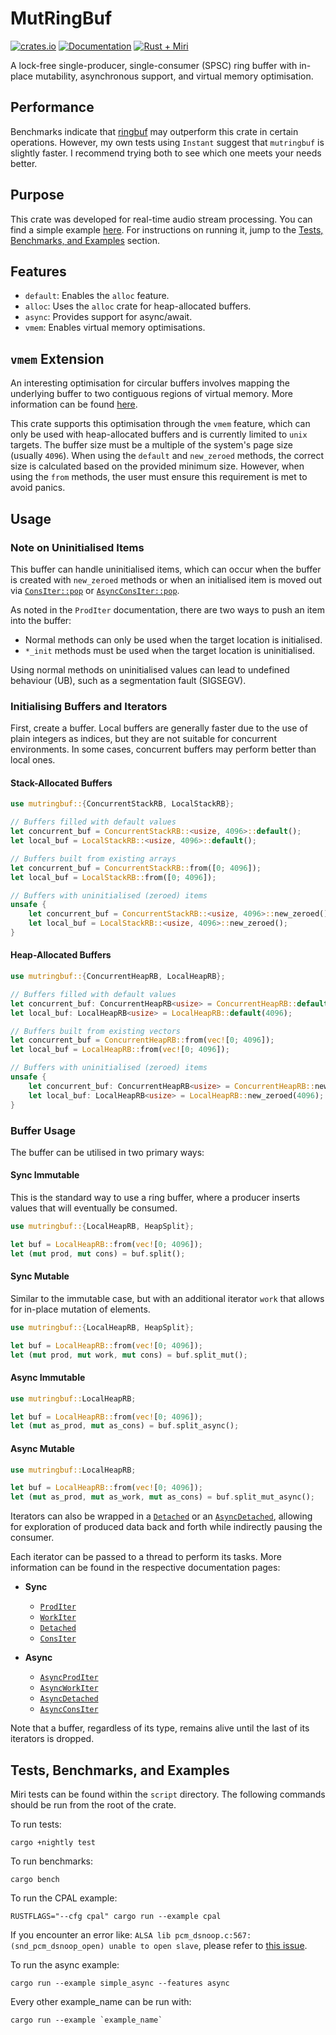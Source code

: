 # MutRingBuf

[![crates.io][crates-badge]][crates-url]
[![Documentation][docs-badge]][docs-url]
[![Rust + Miri][tests-badge]][tests-url]

[crates-badge]: https://img.shields.io/crates/v/mutringbuf.svg
[crates-url]: https://crates.io/crates/mutringbuf
[docs-badge]: https://docs.rs/mutringbuf/badge.svg
[docs-url]: https://docs.rs/mutringbuf
[tests-badge]: https://github.com/Skilvingr/rust-mutringbuf/actions/workflows/rust.yml/badge.svg
[tests-url]: https://github.com/Skilvingr/rust-mutringbuf/actions/workflows/rust.yml

A lock-free single-producer, single-consumer (SPSC) ring buffer with in-place mutability, asynchronous support,
and virtual memory optimisation.

## Performance

Benchmarks indicate that [ringbuf](https://github.com/agerasev/ringbuf) may outperform this crate in certain operations.
However, my own tests using `Instant` suggest that `mutringbuf` is slightly faster. I recommend trying both to see which
one meets your needs better.

## Purpose

This crate was developed for real-time audio stream processing. You can find a simple example
[here](https://github.com/Skilvingr/rust-mutringbuf/blob/master/examples/cpal.rs). For instructions on running it, jump
to the [Tests, Benchmarks, and Examples](#tests-benchmarks-and-examples) section.

## Features

- `default`: Enables the `alloc` feature.
- `alloc`: Uses the `alloc` crate for heap-allocated buffers.
- `async`: Provides support for async/await.
- `vmem`: Enables virtual memory optimisations.

## `vmem` Extension

An interesting optimisation for circular buffers involves mapping the underlying buffer to two contiguous regions of
virtual memory. More information can be found [here](https://en.wikipedia.org/wiki/Circular_buffer#Optimization).

This crate supports this optimisation through the `vmem` feature, which can only be used with heap-allocated buffers and
is currently limited to `unix` targets. The buffer size must be a multiple of the system's page size (usually `4096`).
When using the `default` and `new_zeroed` methods, the correct size is calculated based on the provided minimum size.
However, when using the `from` methods, the user must ensure this requirement is met to avoid panics.

## Usage

### Note on Uninitialised Items

This buffer can handle uninitialised items, which can occur when the buffer is created with `new_zeroed` methods or when
an initialised item is moved out via [`ConsIter::pop`](https://docs.rs/mutringbuf/latest/mutringbuf/iterators/sync_iterators/cons_iter/struct.ConsIter.html#method.pop)
or [`AsyncConsIter::pop`](https://docs.rs/mutringbuf/latest/mutringbuf/iterators/async_iterators/cons_iter/struct.AsyncConsIter.html#method.pop).

As noted in the `ProdIter` documentation, there are two ways to push an item into the buffer:
- Normal methods can only be used when the target location is initialised.
- `*_init` methods must be used when the target location is uninitialised.

Using normal methods on uninitialised values can lead to undefined behaviour (UB), such as a segmentation fault (SIGSEGV).

### Initialising Buffers and Iterators

First, create a buffer. Local buffers are generally faster due to the use of plain integers as indices, but they are not
suitable for concurrent environments. In some cases, concurrent buffers may perform better than local ones.

#### Stack-Allocated Buffers

```rust
use mutringbuf::{ConcurrentStackRB, LocalStackRB};

// Buffers filled with default values
let concurrent_buf = ConcurrentStackRB::<usize, 4096>::default();
let local_buf = LocalStackRB::<usize, 4096>::default();

// Buffers built from existing arrays
let concurrent_buf = ConcurrentStackRB::from([0; 4096]);
let local_buf = LocalStackRB::from([0; 4096]);

// Buffers with uninitialised (zeroed) items
unsafe {
    let concurrent_buf = ConcurrentStackRB::<usize, 4096>::new_zeroed();
    let local_buf = LocalStackRB::<usize, 4096>::new_zeroed();
}
```

#### Heap-Allocated Buffers
```rust
use mutringbuf::{ConcurrentHeapRB, LocalHeapRB};

// Buffers filled with default values
let concurrent_buf: ConcurrentHeapRB<usize> = ConcurrentHeapRB::default(4096);
let local_buf: LocalHeapRB<usize> = LocalHeapRB::default(4096);

// Buffers built from existing vectors
let concurrent_buf = ConcurrentHeapRB::from(vec![0; 4096]);
let local_buf = LocalHeapRB::from(vec![0; 4096]);

// Buffers with uninitialised (zeroed) items
unsafe {
    let concurrent_buf: ConcurrentHeapRB<usize> = ConcurrentHeapRB::new_zeroed(4096);
    let local_buf: LocalHeapRB<usize> = LocalHeapRB::new_zeroed(4096);
}
```

### Buffer Usage

The buffer can be utilised in two primary ways:

#### Sync Immutable

This is the standard way to use a ring buffer, where a producer inserts values that will eventually be consumed.

```rust
use mutringbuf::{LocalHeapRB, HeapSplit};

let buf = LocalHeapRB::from(vec![0; 4096]);
let (mut prod, mut cons) = buf.split();
```

#### Sync Mutable

Similar to the immutable case, but with an additional iterator `work` that allows for in-place mutation of elements.

```rust
use mutringbuf::{LocalHeapRB, HeapSplit};

let buf = LocalHeapRB::from(vec![0; 4096]);
let (mut prod, mut work, mut cons) = buf.split_mut();
```

#### Async Immutable
```rust ignore
use mutringbuf::LocalHeapRB;

let buf = LocalHeapRB::from(vec![0; 4096]);
let (mut as_prod, mut as_cons) = buf.split_async();
```

#### Async Mutable
```rust ignore
use mutringbuf::LocalHeapRB;

let buf = LocalHeapRB::from(vec![0; 4096]);
let (mut as_prod, mut as_work, mut as_cons) = buf.split_mut_async();
```

Iterators can also be wrapped in a [`Detached`](https://docs.rs/mutringbuf/latest/mutringbuf/iterators/sync_iterators/detached/struct.Detached.html)
or an [`AsyncDetached`](https://docs.rs/mutringbuf/latest/mutringbuf/iterators/async_iterators/detached/struct.AsyncDetached.html),
allowing for exploration of produced data back and forth while indirectly pausing the consumer.

Each iterator can be passed to a thread to perform its tasks. More information can be found in the respective documentation pages:

- **Sync**
  - [`ProdIter`](https://docs.rs/mutringbuf/latest/mutringbuf/iterators/sync_iterators/prod_iter/struct.ProdIter.html)
  - [`WorkIter`](https://docs.rs/mutringbuf/latest/mutringbuf/iterators/sync_iterators/work_iter/struct.WorkIter.html)
  - [`Detached`](https://docs.rs/mutringbuf/latest/mutringbuf/iterators/sync_iterators/detached/struct.Detached.html)
  - [`ConsIter`](https://docs.rs/mutringbuf/latest/mutringbuf/iterators/sync_iterators/cons_iter/struct.ConsIter.html)

- **Async**
  - [`AsyncProdIter`](https://docs.rs/mutringbuf/latest/mutringbuf/iterators/async_iterators/prod_iter/struct.AsyncProdIter.html)
  - [`AsyncWorkIter`](https://docs.rs/mutringbuf/latest/mutringbuf/iterators/async_iterators/work_iter/struct.AsyncWorkIter.html)
  - [`AsyncDetached`](https://docs.rs/mutringbuf/latest/mutringbuf/iterators/async_iterators/detached/struct.AsyncDetached.html)
  - [`AsyncConsIter`](https://docs.rs/mutringbuf/latest/mutringbuf/iterators/async_iterators/cons_iter/struct.AsyncConsIter.html)

Note that a buffer, regardless of its type, remains alive until the last of its iterators is dropped.

## Tests, Benchmarks, and Examples

Miri tests can be found within the `script` directory. The following commands should be run from the root of the crate.

To run tests:

```shell
cargo +nightly test
```

To run benchmarks:

```shell
cargo bench
```

To run the CPAL example:

```shell
RUSTFLAGS="--cfg cpal" cargo run --example cpal
```

If you encounter an error like:
`ALSA lib pcm_dsnoop.c:567:(snd_pcm_dsnoop_open) unable to open slave`, please refer to
[this issue](https://github.com/Uberi/speech_recognition/issues/526#issuecomment-1670900376).

To run the async example:
```shell
cargo run --example simple_async --features async
```

Every other example_name can be run with:
```shell
cargo run --example `example_name` 
```